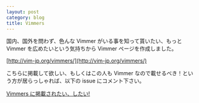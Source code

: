 ```yaml
---
layout: post
category: blog
title: Vimmers
---
```

国内、国外を問わず、色んな Vimmer がいる事を知って貰いたい、もっと Vimmer を広めたいという気持ちから Vimmer ページを作成しました。

[http://vim-jp.org/vimmers/](http://vim-jp.org/vimmers/)

こちらに掲載して欲しい、もしくはこの人も Vimmer なので載せるべき！という方が居らっしゃれば、以下の issue にコメント下さい。

[Vimmers に掲載されたい、したい!](https://github.com/vim-jp/vim-jp.github.com/issues/79)
